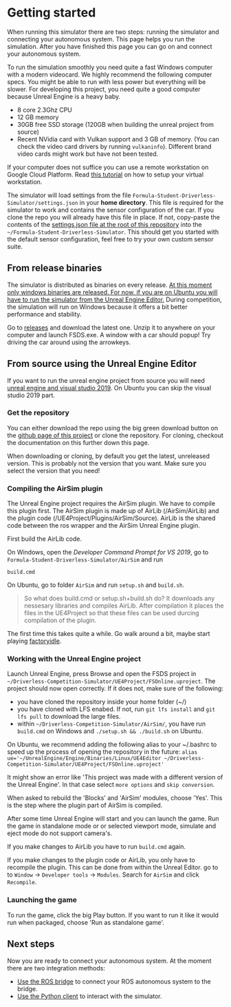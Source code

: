 # Getting started

When running this simulator there are two steps: running the simulator and connecting your autonomous system.
This page helps you run the simulation.
After you have finished this page you can go on and connect your autonomous system. 

To run the simulation smoothly you need quite a fast Windows computer with a modern videocard.
We highly recommend the following computer specs. 
You might be able to run with less power but everything will be slower.
For developing this project, you need quite a good computer because Unreal Engine is a heavy baby.

* 8 core 2.3Ghz CPU
* 12 GB memory
* 30GB free SSD storage (120GB when building the unreal project from source)
* Recent NVidia card with Vulkan support and 3 GB of memory. (You can check the video card drivers by running `vulkaninfo`). Different brand video cards might work but have not been tested.

If your computer does not suffice you can use a remote workstation on Google Cloud Platform.
Read [this tutorial](gcp-remote-workstation.md) on how to setup your virtual workstation.

The simulator will load settings from the file `Formula-Student-Driverless-Simulator/settings.json` in your **home directory**.
This file is required for the simulator to work and contains the sensor configuration of the car.
If you clone the repo you will already have this file in place.
If not, copy-paste the contents of the [settings.json file at the root of this repository](https://github.com/FS-Driverless/Formula-Student-Driverless-Simulator/blob/master/settings.json) into the `~/Formula-Student-Driverless-Simulator`.
This should get you started with the default sensor configuration, feel free to try your own custom sensor suite.

## From release binaries

The simulator is distributed as binaries on every release.
[At this moment only windows binaries are released. For now, if you are on Ubuntu you will have to run the simulator from the Unreal Engine Editor.](https://github.com/FS-Driverless/Formula-Student-Driverless-Simulator/issues/107)
During competition, the simulation will run on Windows because it offers a bit better performance and stability.

Go to [releases](https://github.com/FS-Driverless/Formula-Student-Driverless-Simulator/releases) and download the latest one.
Unzip it to anywhere on your computer and launch FSDS.exe.
A window with a car should popup!
Try driving the car around using the arrowkeys.

## From source using the Unreal Engine Editor

If you want to run the unreal engine project from source you will need [unreal engine and visual studio 2019](software-install-instructions.md).
On Ubuntu you can skip the visual studio 2019 part.

### Get the repository

You can either download the repo using the big green download button on the [github page of this project](https://github.com/FS-Driverless/Formula-Student-Driverless-Simulator) or clone the repository. For cloning, checkout the documentation on this further down this page.

When downloading or cloning, by default you get the latest, unreleased version. This is probably not the version that you want. Make sure you select the version that you need! 

### Compiling the AirSim plugin
The Unreal Engine project requires the AirSim plugin.
We have to compile this plugin first.
The AirSim plugin is made up of AirLib (/AirSim/AirLib) and the plugin code (/UE4Project/Plugins/AirSim/Source).
AirLib is the shared code between the ros wrapper and the AirSim Unreal Engine plugin.

First build the AirLib code.

On Windows, open the _Developer Command Prompt for VS 2019_, go to `Formula-Student-Driverless-Simulator/AirSim` and run
```
build.cmd
```

On Ubuntu, go to folder `AirSim` and run `setup.sh` and `build.sh`.

> So what does build.cmd or setup.sh+build.sh do? 
  It downloads any nessesary libraries and compiles AirLib.
  After compilation it places the files in the UE4Project so that these files can be used durcing compilation of the plugin.

The first time this takes quite a while. Go walk around a bit, maybe start playing [factoryidle](https://factoryidle.com/). 

### Working with the Unreal Engine project

Launch Unreal Engine, press Browse and open the FSDS project in `~/Driverless-Competition-Simulator/UE4Project/FSOnline.uproject`. 
The project should now open correctly. 
If it does not, make sure of the following:

 * you have cloned the repository inside your home folder (~/) 
 * you have cloned with LFS enabed. If not, run `git lfs install` and `git lfs pull` to download the large files.
 * within `~/Driverless-Competition-Simulator/AirSim/`, you have run `build.cmd` on Windows and `./setup.sh && ./build.sh` on Ubuntu.

On Ubuntu, we recommend adding the following alias to your ~/.bashrc to speed up the process of opening the repository in the future:
`alias ue='~/UnrealEngine/Engine/Binaries/Linux/UE4Editor ~/Driverless-Competition-Simulator/UE4Project/FSOnline.uproject'`

It might show an error like 'This project was made with a different version of the Unreal Engine'. In that case select `more options` and `skip conversion`.

When asked to rebuild the 'Blocks' and 'AirSim' modules, choose 'Yes'.
This is the step where the plugin part of AirSim is compiled.

After some time Unreal Engine will start and you can launch the game. 
Run the game in standalone mode or or selected viewport mode, simulate and eject mode do not support camera's.

If you make changes to AirLib you have to run `build.cmd` again.

If you make changes to the plugin code or AirLib, you only have to recompile the plugin.
This can be done from within the Unreal Editor. go to to `Window` -> `Developer tools` -> `Modules`.
Search for `AirSim` and click `Recompile`.

### Launching the game

To run the game, click the big Play button.
If you want to run it like it would run when packaged, choose 'Run as standalone game'.

## Next steps
Now you are ready to connect your autonomous system.
At the moment there are two integration methods:

* [Use the ROS bridge](getting-started-with-ros.md) to connect your ROS autonomous system to the bridge.
* [Use the Python client](getting-started-with-python.md) to interact with the simulator.